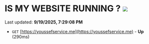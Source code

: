 # IS MY WEBSITE RUNNING ? [![](https://img.shields.io/static/v1?label=Sponsor&message=%E2%9D%A4&logo=GitHub&color=%23fe8e86)](https://github.com/sponsors/Youssef-Lehmam)

Last updated: **9/19/2025, 7:29:08 PM**

- `GET` [https://youssefservice.me](https://youssefservice.me) - **Up** (290ms)
